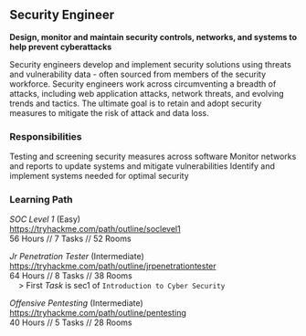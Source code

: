 ## Security Engineer
**Design, monitor and maintain security controls, networks, and systems to help prevent cyberattacks**

Security engineers develop and implement security solutions using threats and vulnerability data - often sourced from members of the security workforce. Security engineers work across circumventing a breadth of attacks, including web application attacks, network threats, and evolving trends and tactics. The ultimate goal is to retain and adopt security measures to mitigate the risk of attack and data loss.

### Responsibilities
Testing and screening security measures across software
Monitor networks and reports to update systems and mitigate vulnerabilities
Identify and implement systems needed for optimal security

### Learning Path

*SOC Level 1* (Easy)  
https://tryhackme.com/path/outline/soclevel1  
56 Hours // 7 Tasks // 52 Rooms  

*Jr Penetration Tester* (Intermediate)  
https://tryhackme.com/path/outline/jrpenetrationtester  
64 Hours // 8 Tasks // 38 Rooms  
&nbsp;&nbsp;&nbsp;&nbsp;> First *Task* is sec1 of `Introduction to Cyber Security`

*Offensive Pentesting* (Intermediate)  
https://tryhackme.com/path/outline/pentesting  
40 Hours // 5 Tasks // 28 Rooms  
